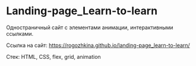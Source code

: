 # Landing-page_Learn-to-learn

Одностраничный сайт с элементами анимации, интерактивными ссылками.

Ссылка на сайт: https://rogozhkina.github.io/landing-page_learn-to-learn/

Стек: HTML, CSS, flex, grid, animation
